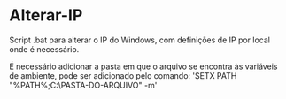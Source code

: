 # Alterar-IP
Script .bat para alterar o IP do Windows, com definições de IP por local onde é necessário.

É necessário adicionar a pasta em que o arquivo se encontra às variáveis de ambiente, pode ser adicionado pelo comando:
'SETX PATH "%PATH%;C:\PASTA-DO-ARQUIVO" -m'